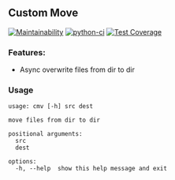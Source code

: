 ## Custom Move

[![Maintainability](https://api.codeclimate.com/v1/badges/013d1748ac01c49688ca/maintainability)](https://codeclimate.com/github/mnogom/custom-mv/maintainability)
[![python-ci](https://github.com/mnogom/custom-mv/actions/workflows/python-ci.yml/badge.svg)](https://github.com/mnogom/custom-mv/actions/workflows/python-ci.yml)
[![Test Coverage](https://api.codeclimate.com/v1/badges/013d1748ac01c49688ca/test_coverage)](https://codeclimate.com/github/mnogom/custom-mv/test_coverage)

### Features:
* Async overwrite files from dir to dir

### Usage
```
usage: cmv [-h] src dest

move files from dir to dir

positional arguments:
  src
  dest

options:
  -h, --help  show this help message and exit
```
